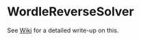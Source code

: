 # WordleReverseSolver

See [Wiki](https://github.com/davidebbo/WordleReverseSolver/wiki/Solving-Wordle-from-'spoiler-free'-tweets) for a detailed write-up on this.
